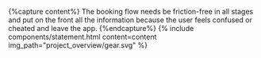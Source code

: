 {%capture content%}
The booking flow needs be friction-free in all stages and put on the front all the information
because the user feels confused or cheated and leave the app.
{%endcapture%}
{%
include components/statement.html
content=content
img_path="project_overview/gear.svg"
%}
